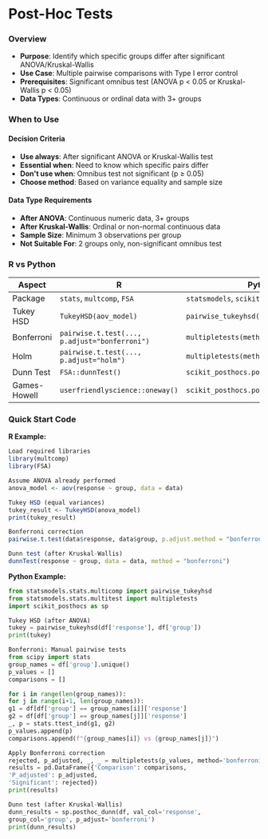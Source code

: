# Post-Hoc Tests

### Overview
- **Purpose**: Identify which specific groups differ after significant ANOVA/Kruskal-Wallis
- **Use Case**: Multiple pairwise comparisons with Type I error control
- **Prerequisites**: Significant omnibus test (ANOVA p < 0.05 or Kruskal-Wallis p < 0.05)
- **Data Types**: Continuous or ordinal data with 3+ groups

### When to Use
#### Decision Criteria
- **Use always**: After significant ANOVA or Kruskal-Wallis test
- **Essential when**: Need to know which specific pairs differ
- **Don't use when**: Omnibus test not significant (p ≥ 0.05)
- **Choose method**: Based on variance equality and sample size

#### Data Type Requirements
- **After ANOVA**: Continuous numeric data, 3+ groups
- **After Kruskal-Wallis**: Ordinal or non-normal continuous data
- **Sample Size**: Minimum 3 observations per group
- **Not Suitable For**: 2 groups only, non-significant omnibus test

### R vs Python

| Aspect | R | Python |
|--------|---|--------|
| Package | `stats`, `multcomp`, `FSA` | `statsmodels`, `scikit_posthocs` |
| Tukey HSD | `TukeyHSD(aov_model)` | `pairwise_tukeyhsd()` |
| Bonferroni | `pairwise.t.test(..., p.adjust="bonferroni")` | `multipletests(method='bonferroni')` |
| Holm | `pairwise.t.test(..., p.adjust="holm")` | `multipletests(method='holm')` |
| Dunn Test | `FSA::dunnTest()` | `scikit_posthocs.posthoc_dunn()` |
| Games-Howell | `userfriendlyscience::oneway()` | `scikit_posthocs.posthoc_gameshowell()` |

### Quick Start Code

**R Example:**

```r
Load required libraries
library(multcomp)
library(FSA)

Assume ANOVA already performed
anova_model <- aov(response ~ group, data = data)

Tukey HSD (equal variances)
tukey_result <- TukeyHSD(anova_model)
print(tukey_result)

Bonferroni correction
pairwise.t.test(data$response, data$group, p.adjust.method = "bonferroni")

Dunn test (after Kruskal-Wallis)
dunnTest(response ~ group, data = data, method = "bonferroni")
```

**Python Example:**
```python
from statsmodels.stats.multicomp import pairwise_tukeyhsd
from statsmodels.stats.multitest import multipletests
import scikit_posthocs as sp

Tukey HSD (after ANOVA)
tukey = pairwise_tukeyhsd(df['response'], df['group'])
print(tukey)

Bonferroni: Manual pairwise tests
from scipy import stats
group_names = df['group'].unique()
p_values = []
comparisons = []

for i in range(len(group_names)):
for j in range(i+1, len(group_names)):
g1 = df[df['group'] == group_names[i]]['response']
g2 = df[df['group'] == group_names[j]]['response']
_, p = stats.ttest_ind(g1, g2)
p_values.append(p)
comparisons.append(f"{group_names[i]} vs {group_names[j]}")

Apply Bonferroni correction
rejected, p_adjusted, _, _ = multipletests(p_values, method='bonferroni')
results = pd.DataFrame({'Comparison': comparisons,
'P_adjusted': p_adjusted,
'Significant': rejected})
print(results)

Dunn test (after Kruskal-Wallis)
dunn_results = sp.posthoc_dunn(df, val_col='response',
group_col='group', p_adjust='bonferroni')
print(dunn_results)
```
